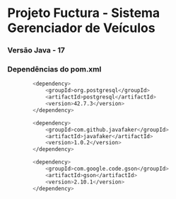 # Projeto Fuctura - Sistema Gerenciador de Veículos

### Versão Java - 17

### Dependências do pom.xml
```bash
	    <dependency>
			<groupId>org.postgresql</groupId>
			<artifactId>postgresql</artifactId>
			<version>42.7.3</version>
		</dependency>

		<dependency>
			<groupId>com.github.javafaker</groupId>
			<artifactId>javafaker</artifactId>
			<version>1.0.2</version>
		</dependency>

		<dependency>
			<groupId>com.google.code.gson</groupId>
			<artifactId>gson</artifactId>
			<version>2.10.1</version>
		</dependency>
```

